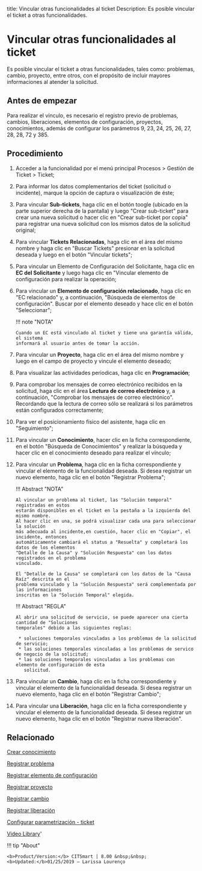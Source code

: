 title:  Vincular otras funcionalidades al ticket 
Description: Es posible vincular el ticket a otras funcionalidades.
# Vincular otras funcionalidades al ticket
Es posible vincular el ticket a otras funcionalidades, tales como: problemas, cambio, proyecto, entre otros, con el propósito de incluir mayores informaciones al atender la solicitud.

Antes de empezar
----------------

Para realizar el vínculo, es necesario el registro previo de problemas, cambios,
liberaciones, elementos de configuración, proyectos, conocimientos, además de
configurar los parámetros 9, 23, 24, 25, 26, 27, 28, 28, 72 y 385.

Procedimiento
-------------

1.  Acceder a la funcionalidad por el menú principal Procesos \> Gestión de
    Ticket \> Ticket;

2.  Para informar los datos complementarios del ticket (solicitud o incidente),
    marque la opción de captura o visualización de éste;

3.  Para vincular **Sub-tickets**, haga clic en el botón toogle (ubicado 
    en la parte superior derecha de la pantalla) y luego "Crear sub-ticket" para 
    crear una nueva solicitud o hacer clic en "Crear sub-ticket por copia" para 
    registrar una nueva solicitud con los mismos datos de la solicitud original;
    
4.  Para vincular **Tickets Relacionadas**, haga clic en el área del mismo
    nombre y haga clic en "Buscar Tickets" presionar en la solicitud deseada 
    y luego en el botón "Vincular tickets";

5.  Para vincular un Elemento de Configuración del Solicitante, haga clic en
    **EC del Solicitante** y luego haga clic en "Vincular elemento de configuración
    para realizar la operación;

6.  Para vincular un **Elemento de configuración relacionado**, haga clic en "EC
    relacionado" y, a continuación, "Búsqueda de elementos de configuración".
    Buscar por el elemento deseado y hace clic en el botón "Seleccionar";
    
    !!! note "NOTA"
    
        Cuando un EC está vinculado al ticket y tiene una garantía válida, el sistema 
        informará al usuario antes de tomar la acción.

7.  Para vincular un **Proyecto**, haga clic en el área del mismo nombre y luego
    en el campo de proyecto y vincule el elemento deseado;

8.  Para visualizar las actividades periodicas, haga clic en **Programación**;

9.  Para comprobar los mensajes de correo electrónico recibidos en la solicitud,
    haga clic en el área **Lectura de correo electrónico** y, a continuación,
    "Comprobar los mensajes de correo electrónico". Recordando que la lectura de
    correo sólo se realizará si los parámetros están configurados correctamente;

10. Para ver el posicionamiento físico del asistente, haga clic en "Seguimiento";

11. Para vincular un **Conocimiento**, hacer clic en la ficha correspondiente,
    en el botón "Búsqueda de Conocimientos" y realizar la búsqueda y hacer clic
    en el conocimiento deseado para realizar el vínculo;

12. Para vincular un **Problema**, haga clic en la ficha correspondiente y
    vincular el elemento de la funcionalidad deseada. Si desea registrar un
    nuevo elemento, haga clic en el botón "Registrar Problema";
    
    !!! Abstract "NOTA"
    
        Al vincular un problema al ticket, las "Solución temporal" registradas en estos
        estarán disponibles en el ticket en la pestaña a la izquierda del mismo nombre. 
        Al hacer clic en una, se podrá visualizar cada una para seleccionar la solución 
        más adecuada al incidente,en cuestión, hacer clic en "Copiar", el incidente, entonces 
        automáticamente cambiará el status a "Resuelta" y completará los datos de los elementos 
        "Detalle de la Causa" y "Solución Respuesta" con los datos registrados en el problema
        vinculado.
        
        El "Detalle de la Causa" se completará con los datos de la "Causa Raíz" descrita en el 
        problema vinculado y la "Solución Respuesta" será complementada por las informaciones 
        inscritas en la "Solución Temporal" elegida.
        
    !!! Abstract "REGLA"
     
        Al abrir una solicitud de servicio, se puede aparecer una cierta cantidad de "Soluciones 
        temporales" debido a las siguientes reglas:
        
         * soluciones temporales vinculadas a los problemas de la solicitud de servicio;
         * las soluciones temporales vinculadas a los problemas de servico de negocio de la solicitud;
         * las soluciones temporales vinculadas a los problemas con elemento de configuración de esta 
           solicitud.
    

13. Para vincular un **Cambio**, haga clic en la ficha correspondiente y
    vincular el elemento de la funcionalidad deseada. Si desea registrar un
    nuevo elemento, haga clic en el botón "Registrar Cambio";

14. Para vincular una **Liberación**, haga clic en la ficha correspondiente y
    vincular el elemento de la funcionalidad deseada. Si desea registrar un
    nuevo elemento, haga clic en el botón "Registrar nueva liberación".


Relacionado
-----------

[Crear conocimiento](/es-es/citsmart-platform-9/processes/knowledge/use/create-knowledge.html)

[Registrar problema](/es-es/citsmart-platform-9/processes/problem/use/register-problem.html)

[Registrar elemento de configuración](/es-es/citsmart-platform-9/processes/configuration/use/register-CI.html)

[Registrar proyecto](/es-es/citsmart-platform-9/additional-features/project-management/project-management/use/register-project.html)

[Registrar cambio](/es-es/citsmart-platform-9/processes/change/use/register-change.html)

[Registrar liberación](/es-es/citsmart-platform-9/processes/release/use/register-release-request.html)

[Configurar parametrización - ticket](/es-es/citsmart-platform-9/platform-administration/parameters-list/configure-parametrization-ticket.html)

<i class='fa fa-youtube-play  fa-2x' style='color:#97ce17;vertical-align: middle;'> </i> [Video Library](https://www.youtube.com/playlist?list=PLB5qK2uzf2ROfIFL9F-3s-gomHNzudBEy)'

!!! tip "About"

    <b>Product/Version:</b> CITSmart | 8.00 &nbsp;&nbsp;
    <b>Updated:</b>01/25/2019 – Larissa Lourenço
